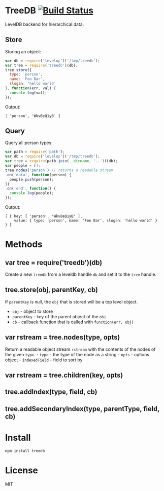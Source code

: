 # TreeDB [![Build Status](https://travis-ci.org/epochtalk/treedb.svg?branch=master)](https://travis-ci.org/epochtalk/treedb)

LevelDB backend for hierarchical data.

Store
-----

Storing an object:

```js
var db = require('levelup')('/tmp/treedb');
var tree = require('treedb')(db);
tree.store({
  type: 'person',
  name: 'Foo Bar',
  slogan: 'hello world'
}, function(err, val) {
  console.log(val);
});

```

Output:

```
[ 'person', 'WkvBeQ1yB' ]
```

Query
-----

Query all person types:

```js
var path = require('path');
var db = require('levelup')('/tmp/treedb');
var tree = require(path.join(__dirname, '..'))(db);
var people = [];
tree.nodes('person') // returns a readable stream
.on('data', function(person) {
  people.push(person);
})
.on('end', function() {
  console.log(people);
});

```

Output:

```
[ { key: [ 'person', 'WkvBeQ1yB' ],
    value: { type: 'person', name: 'Foo Bar', slogan: 'hello world' } } ]
```

Methods
=======

var tree = require('treedb')(db)
--------------------------------

Create a new `treedb` from a leveldb handle `db` and set it to the `tree` handle.

tree.store(obj, parentKey, cb)
------------------------------

If `parentKey` is null, the `obj` that is stored will be a top level object.

-	`obj` - object to store
-	`parentKey` - key of the parent object of the `obj`
-	`cb` - callback function that is called with `function(err, obj)`

var rstream = tree.nodes(type, opts)
------------------------------------

Return a readable object stream `rstream` with the contents of the nodes of the given `type`. - `type` - the type of the node as a string - `opts` - options object - `indexedField` - field to sort by

var rstream = tree.children(key, opts)
--------------------------------------

tree.addIndex(type, field, cb)
------------------------------

tree.addSecondaryIndex(type, parentType, field, cb)
---------------------------------------------------

Install
=======

```
npm install treedb
```

License
=======

MIT
